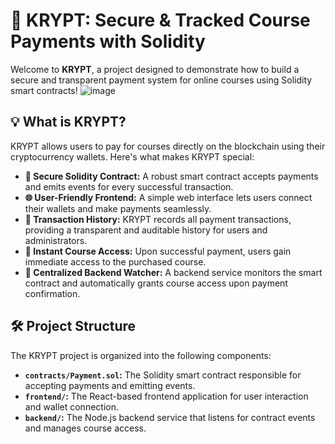 # 🚀 KRYPT: Secure & Tracked Course Payments with Solidity 

Welcome to **KRYPT**, a project designed to demonstrate how to build a secure and transparent payment system for online courses using Solidity smart contracts! 
![image](https://github.com/user-attachments/assets/ac7ae208-66bf-4bb0-bfe1-68eab5508c73)


## 💡 What is KRYPT?

KRYPT allows users to pay for courses directly on the blockchain using their cryptocurrency wallets.  Here's what makes KRYPT special:

* **🔐 Secure Solidity Contract:** A robust smart contract accepts payments and emits events for every successful transaction.
* **🌐 User-Friendly Frontend:** A simple web interface lets users connect their wallets and make payments seamlessly.
* **📜 Transaction History:** KRYPT records all payment transactions, providing a transparent and auditable history for users and administrators.
* **🔑 Instant Course Access:** Upon successful payment, users gain immediate access to the purchased course.
* **🤖 Centralized Backend Watcher:** A backend service monitors the smart contract and automatically grants course access upon payment confirmation.

## 🛠️ Project Structure

The KRYPT project is organized into the following components:

* **`contracts/Payment.sol`:** The Solidity smart contract responsible for accepting payments and emitting events.
* **`frontend/`:** The React-based frontend application for user interaction and wallet connection.
* **`backend/`:** The Node.js backend service that listens for contract events and manages course access.


